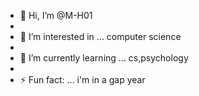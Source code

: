 - 👋 Hi, I’m @M-H01
- 
- 👀 I’m interested in ... computer science
- 
- 🌱 I’m currently learning ... cs,psychology
- 
- ⚡ Fun fact: ... i'm in a gap year

